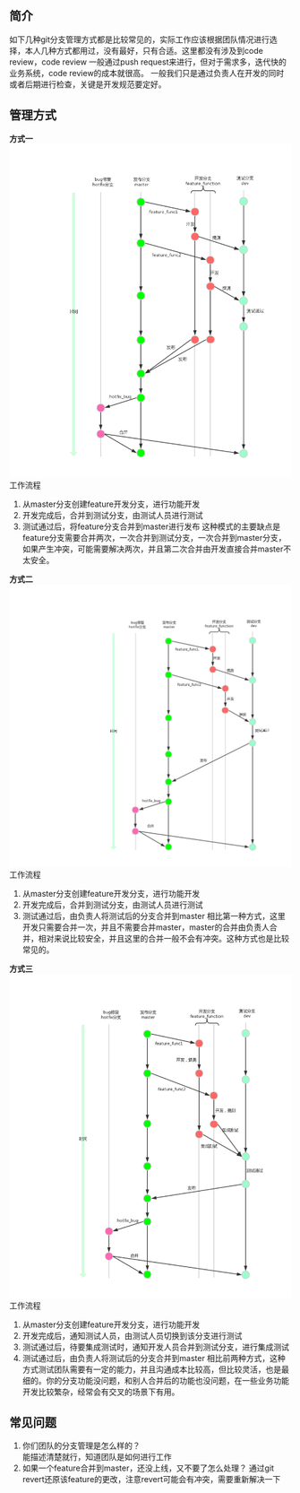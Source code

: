 ## 简介
如下几种git分支管理方式都是比较常见的，实际工作应该根据团队情况进行选择，本人几种方式都用过，没有最好，只有合适。这里都没有涉及到code review，code review 一般通过push request来进行，但对于需求多，迭代快的业务系统，code review的成本就很高。 一般我们只是通过负责人在开发的同时或者后期进行检查，关键是开发规范要定好。

## 管理方式
**方式一**  
![image](https://github.com/jmilktea/jmilktea/blob/master/%E5%B7%A5%E5%85%B7%E7%B1%BB/git/images/%E5%88%86%E6%94%AF%E7%AE%A1%E7%90%86-.png)
工作流程
1. 从master分支创建feature开发分支，进行功能开发
2. 开发完成后，合并到测试分支，由测试人员进行测试
3. 测试通过后，将feature分支合并到master进行发布
这种模式的主要缺点是feature分支需要合并两次，一次合并到测试分支，一次合并到master分支，如果产生冲突，可能需要解决两次，并且第二次合并由开发直接合并master不太安全。

**方式二**
![image](https://github.com/jmilktea/jmilktea/blob/master/%E5%B7%A5%E5%85%B7%E7%B1%BB/git/images/%E5%88%86%E6%94%AF%E7%AE%A1%E7%90%86-2.png)
工作流程
1. 从master分支创建feature开发分支，进行功能开发
2. 开发完成后，合并到测试分支，由测试人员进行测试
3. 测试通过后，由负责人将测试后的分支合并到master
相比第一种方式，这里开发只需要合并一次，并且不需要合并master，master的合并由负责人合并，相对来说比较安全，并且这里的合并一般不会有冲突。这种方式也是比较常见的。

**方式三**
![image](https://github.com/jmilktea/jmilktea/blob/master/%E5%B7%A5%E5%85%B7%E7%B1%BB/git/images/%E5%88%86%E6%94%AF%E7%AE%A1%E7%90%86-3.png)
工作流程
1. 从master分支创建feature开发分支，进行功能开发
2. 开发完成后，通知测试人员，由测试人员切换到该分支进行测试
3. 测试通过后，待要集成测试时，通知开发人员合并到测试分支，进行集成测试
4. 测试通过后，由负责人将测试后的分支合并到master
相比前两种方式，这种方式测试团队需要有一定的能力，并且沟通成本比较高，但比较灵活，也是最细的。你的分支功能没问题，和别人合并后的功能也没问题，在一些业务功能开发比较繁杂，经常会有交叉的场景下有用。

## 常见问题
1. 你们团队的分支管理是怎么样的？   
能描述清楚就行，知道团队是如何进行工作
2. 如果一个feature合并到master，还没上线，又不要了怎么处理？
通过git revert还原该feature的更改，注意revert可能会有冲突，需要重新解决一下
